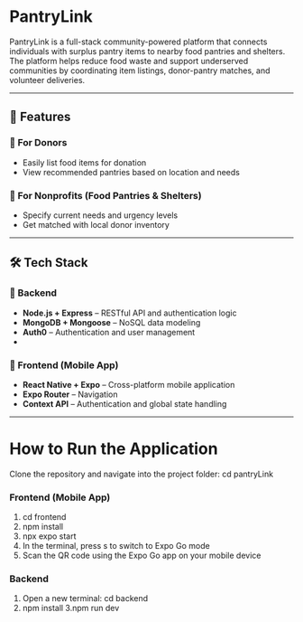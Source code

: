 # PantryLink

PantryLink is a full-stack community-powered platform that connects individuals with surplus pantry items to nearby food pantries and shelters. The platform helps reduce food waste and support underserved communities by coordinating item listings, donor-pantry matches, and volunteer deliveries.

---

## 🚀 Features

### 🌱 For Donors
- Easily list food items for donation
- View recommended pantries based on location and needs

### 🏥 For Nonprofits (Food Pantries & Shelters)
- Specify current needs and urgency levels
- Get matched with local donor inventory

---

## 🛠️ Tech Stack

### 🔧 Backend
- **Node.js + Express** – RESTful API and authentication logic
- **MongoDB + Mongoose** – NoSQL data modeling
- **Auth0** – Authentication and user management
- 
### 📱 Frontend (Mobile App)
- **React Native + Expo** – Cross-platform mobile application
- **Expo Router** – Navigation
- **Context API** – Authentication and global state handling

---

# How to Run the Application
Clone the repository and navigate into the project folder: cd pantryLink

### Frontend (Mobile App)
1. cd frontend
2. npm install
3. npx expo start
4. In the terminal, press s to switch to Expo Go mode
5. Scan the QR code using the Expo Go app on your mobile device

### Backend
1. Open a new terminal: cd backend
2. npm install
3.npm run dev
